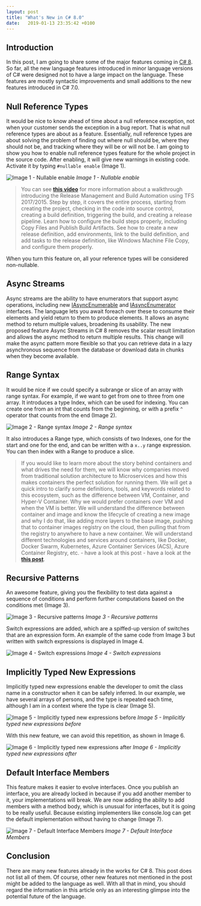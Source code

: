 ```yaml
---
layout: post
title: "What's New in C# 8.0"
date:   2019-01-13 23:35:42 +0100
---
```


## Introduction

In this post, I am going to share some of the major features coming in [C# 8](https://blogs.msdn.microsoft.com/dotnet/2018/12/05/take-c-8-0-for-a-spin/). So far, all the new language features introduced in minor language versions of C# were designed not to have a large impact on the language. These features are mostly syntactic improvements and small additions to the new features introduced in C# 7.0.

## Null Reference Types

It would be nice to know ahead of time about a null reference exception, not when your customer sends the exception in a bug report. That is what null reference types are about as a feature. Essentially, null reference types are about solving the problem of finding out where null should be, where they should not be, and tracking where they will be or will not be. I am going to show you how to enable null reference types feature for the whole project in the source code. After enabling, it will give new warnings in existing code. Activate it by typing `#nullable enable` (Image 1).

![Image 1 - Nullable enable](/assets/img/2019/01/Image-1-Nullable-enable-1024x578.png)
_Image 1 - Nullable enable_

> You can see **[this video](https://www.youtube.com/watch?v=vev3Czaa1pA)** for more information about a walkthrough introducing the Release Management and Build Automation using TFS 2017/2015. Step by step, it covers the entire process, starting from creating the project, checking in the code into source control, creating a build definition, triggering the build, and creating a release pipeline. Learn how to configure the build steps properly, including Copy Files and Publish Build Artifacts. See how to create a new release definition, add environments, link to the build definition, and add tasks to the release definition, like Windows Machine File Copy, and configure them properly.

When you turn this feature on, all your reference types will be considered non-nullable.

## Async Streams

Async streams are the ability to have enumerators that support async operations, including new [IAsyncEnumerable](https://docs.microsoft.com/en-us/dotnet/api/microsoft.servicefabric.data.iasyncenumerable-1?view=azure-dotnet) and [IAsyncEnumerator](https://docs.microsoft.com/en-us/dotnet/api/microsoft.servicefabric.data.iasyncenumerator-1?view=azure-dotnet) interfaces. The language lets you await foreach over these to consume their elements and yield return to them to produce elements. It allows an async method to return multiple values, broadening its usability. The new proposed feature Async Streams in C# 8 removes the scalar result limitation and allows the async method to return multiple results. This change will make the async pattern more flexible so that you can retrieve data in a lazy asynchronous sequence from the database or download data in chunks when they become available.

## Range Syntax

It would be nice if we could specify a subrange or slice of an array with range syntax. For example, if we want to get from one to three from one array. It introduces a type Index, which can be used for indexing. You can create one from an int that counts from the beginning, or with a prefix `^` operator that counts from the end (Image 2).

![Image 2 - Range syntax](/assets/img/2019/01/Image-2-Range-syntax-1024x578.png)
_Image 2 - Range syntax_

It also introduces a Range type, which consists of two Indexes, one for the start and one for the end, and can be written with a `x..y` range expression. You can then index with a Range to produce a slice.

>If you would like to learn more about the story behind containers and what drives the need for them, we will know why companies moved from traditional solution architecture to Microservices and how this makes containers the perfect solution for running them. We will get a quick intro to clarify some definitions, tools, and keywords related to this ecosystem, such as the difference between VM, Container, and Hyper-V Container. Why we would prefer containers over VM and when the VM is better. We will understand the difference between container and image and know the lifecycle of creating a new image and why I do that, like adding more layers to the base image, pushing that to container images registry on the cloud, then pulling that from the registry to anywhere to have a new container. We will understand different technologies and services around containers, like Docker, Docker Swarm, Kubernetes, Azure Container Services (ACS), Azure Container Registry, etc. - have a look at this post - have a look at the [**this post**](https://mohamedradwan-devops.github.io/posts/containers-the-perfect-solution-for-running-microservices/).

## Recursive Patterns

An awesome feature, giving you the flexibility to test data against a sequence of conditions and perform further computations based on the conditions met (Image 3).

![Image 3 - Recursive patterns](/assets/img/2019/01/Image-3-Recursive-patterns-1024x578.png)
_Image 3 - Recursive patterns_

Switch expressions are added, which are a spiffed-up version of switches that are an expression form. An example of the same code from Image 3 but written with switch expressions is displayed in Image 4.

![Image 4 - Switch expressions](/assets/img/2019/01/Image-4-Switch-expressions-1024x578.png)
_Image 4 - Switch expressions_

## Implicitly Typed New Expressions

Implicitly typed new expressions enable the developer to omit the class name in a constructor when it can be safely inferred. In our example, we have several arrays of persons, and the type is repeated each time, although I am in a context where the type is clear (Image 5).

![Image 5 - Implicitly typed new expressions before](/assets/img/2019/01/Image-5-Implicitly-typed-new-expressions-before-1024x578.png)
_Image 5 - Implicitly typed new expressions before_

With this new feature, we can avoid this repetition, as shown in Image 6.

![Image 6 - Implicitly typed new expressions after](/assets/img/2019/01/Image-6-Implicitly-typed-new-expressions-after-1024x578.png)
_Image 6 - Implicitly typed new expressions after_

## Default Interface Members

This feature makes it easier to evolve interfaces. Once you publish an interface, you are already locked in because if you add another member to it, your implementations will break. We are now adding the ability to add members with a method body, which is unusual for interfaces, but it is going to be really useful. Because existing implementers like console.log can get the default implementation without having to change (Image 7).

![Image 7 - Default Interface Members](/assets/img/2019/01/Image-7-Default-Interface-Members-1024x578.png)
_Image 7 - Default Interface Members_

## Conclusion

There are many new features already in the works for C# 8. This post does not list all of them. Of course, other new features not mentioned in the post might be added to the language as well. With all that in mind, you should regard the information in this article only as an interesting glimpse into the potential future of the language.

